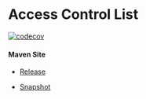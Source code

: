 # Access Control List

[![codecov](https://codecov.io/gh/bremersee/acl/branch/main/graph/badge.svg)](https://codecov.io/gh/bremersee/acl)

#### Maven Site

- [Release](https://bremersee.github.io/acl/index.html)

- [Snapshot](https://nexus.bremersee.org/repository/maven-sites/acl/0.2.0-SNAPSHOT/index.html)

